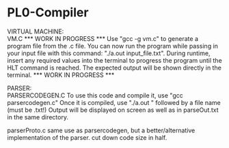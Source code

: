 # PL0-Compiler
VIRTUAL MACHINE:     
VM.C
      *** WORK IN PROGRESS ***
  Use "gcc -g vm.c" to generate a program file from the .c file.
You can now run the program while passing in your input file with this 
command: "./a.out input_file.txt".
During runtime, insert any required values into the terminal to progress 
the program until the HLT command is reached.
The expected output will be shown directly in the terminal.
      *** WORK IN PROGRESS ***

PARSER:     
PARSERCODEGEN.C
  To use this code and compile it, use "gcc parsercodegen.c"
Once it is compiled, use "./a.out " followed by a file name (must be .txt!)
Output will be displayed on screen as well as in parseOut.txt in the same directory.
     
parserProto.c
     same use as parsercodegen, but a better/alternative implementation of the parser. cut down code size in half.
